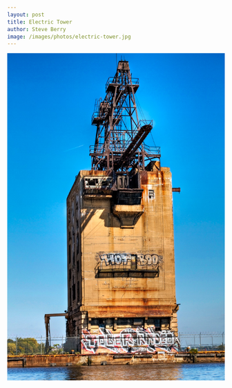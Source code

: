 ```yaml
---
layout: post
title: Electric Tower
author: Steve Berry
image: /images/photos/electric-tower.jpg
---
```


<img src="/images/photos/electric-tower.jpg" alt="electric tower" class="scale-with-grid"/>
